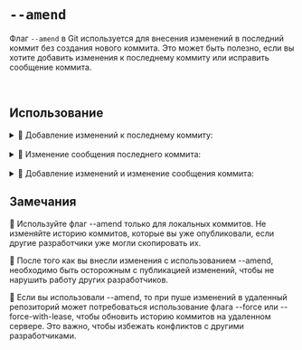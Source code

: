 # `--amend`

Флаг `--amend` в Git используется для внесения изменений в последний коммит без создания нового коммита. Это может быть полезно, если вы хотите добавить изменения к последнему коммиту или исправить сообщение коммита.

<br>

## Использование

  <details>
  <summary> 🔹 Добавление изменений к последнему коммиту:</summary>
  <br>
  Если у вас есть незакоммиченные изменения и вы хотите добавить их к последнему коммиту, используйте следующую команду:
    
  ```bash
  git commit --amend
  ```
  </details>

  <br>

  <details>
  <summary> 🔹 Изменение сообщения последнего коммита:</summary>
  <br>
  Если вам нужно только изменить сообщение последнего коммита, выполните команду:
    
  ```bash
  git commit --amend -m "Новое сообщение коммита"
  ```
  </details>

  <br>
  
  <details>
   <summary> 🔹 Добавление изменений и изменение сообщения коммита:</summary>
  <br>
  Если вы хотите добавить изменения и обновить сообщение коммита, просто выполните команду git commit --amend, внесите изменения в индекс, измените сообщение и сохраните редактор
    
  ```bash
  git commit --amend"
  ```
  </details>

  ## Замечания

  🔵 Используйте флаг --amend только для локальных коммитов. Не изменяйте историю коммитов, которые вы уже опубликовали, если другие разработчики уже могли скопировать их.
  
  🔵 После того как вы внесли изменения с использованием --amend, необходимо быть осторожным с публикацией изменений, чтобы не нарушить работу других разработчиков.
  
  🔵 Если вы использовали --amend, то при пуше изменений в удаленный репозиторий может потребоваться использование флага --force или --force-with-lease, чтобы обновить историю коммитов на удаленном сервере. Это важно, чтобы избежать конфликтов с другими разработчиками.
